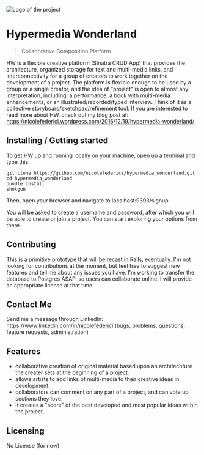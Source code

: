 ![Logo of the project](https://nicolefederici.files.wordpress.com/2016/12/screen-shot-2016-12-20-at-3-45-22-pm.png)

# Hypermedia Wonderland
> Collaborative Composition Platform

HW is a flexible creative platform (Sinatra CRUD App) that provides the architecture, organized storage for text and multi-media links, and interconnectivity for a group of creators to work together on the development of a project. The platform is flexible enough to be used by a group or a single creator, and the idea of "project" is open to almost any interpretation, including: a performance, a book with multi-media enhancements, or an illustrated/recorded/typed interview.
Think of it as a collective storyboard/sketchpad/refinement tool. If you are interested to read more about HW, check out my blog post at: https://nicolefederici.wordpress.com/2016/12/19/hypermedia-wonderland/

## Installing / Getting started

To get HW up and running locally on your machine, open up a terminal and type this:

```shell
git clone https://github.com/nicolefederici/hypermedia_wonderland.git
cd hypermedia_wonderland
bundle install 
shotgun
```
Then, open your browser and navigate to localhost:9393/signup

You will be asked to create a username and password, after which you will be able to create or join a project. You can start exploring your options from there.

## Contributing

This is a primitive prototype that will be recast in Rails, eventually. I'm not looking for contributions at the moment, but feel free to suggest new features and tell me about any issues you have. I'm working to transfer the database to Postgres ASAP, so users can collaborate online. I will provide an appropriate license at that time. 

## Contact Me

Send me a message through LinkedIn:
https://www.linkedin.com/in/nicolefederici
(bugs, problems, questions, feature requests, administration)

## Features

* collaborative creation of original material based upon an architechture the creater sets at the beginning of a project.
* allows artists to add links of multi-media to their creative ideas in development.
* collaborators can comment on any part of a project, and can vote up sections they love.
* it creates a "score" of the best developed and most popular ideas within the project.

## Licensing

No License (for now)


